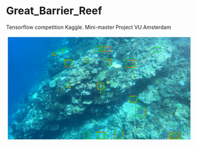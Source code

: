 # Great_Barrier_Reef
Tensorflow competition Kaggle. Mini-master Project VU Amsterdam

![alt text](https://github.com/MarcB77/Great_Barrier_Reef/blob/master/prediction%20samples/iou_example.png)
